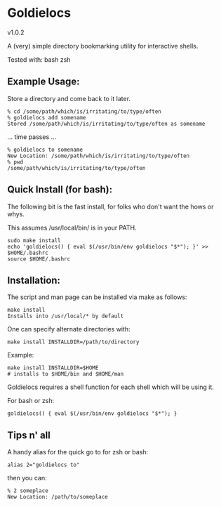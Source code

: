 Goldielocs
==========
v1.0.2

A (very) simple directory bookmarking utility for interactive shells.

Tested with:
bash
zsh


Example Usage:
--------------

Store a directory and come back to it later.
```
% cd /some/path/which/is/irritating/to/type/often
% goldielocs add somename
Stored /some/path/which/is/irritating/to/type/often as somename
```

... time passes ...

```
% goldielocs to somename
New Location: /some/path/which/is/irritating/to/type/often
% pwd
/some/path/which/is/irritating/to/type/often
```

Quick Install (for bash):
-----

The following bit is the fast install,
for folks who don't want the hows or whys.

This assumes /usr/local/bin/ is in your PATH.

```
sudo make install
echo 'goldielocs() { eval $(/usr/bin/env goldielocs "$*"); }' >> $HOME/.bashrc
source $HOME/.bashrc
```

Installation:
-----

The script and man page can be installed via make as follows:

```
make install
Installs into /usr/local/* by default
```

One can specify alternate directories with:
```
make install INSTALLDIR=/path/to/directory
```

Example:
```
make install INSTALLDIR=$HOME
# installs to $HOME/bin and $HOME/man
```

Goldielocs requires a shell function for each shell which
will be using it.

For bash or zsh:
```
goldielocs() { eval $(/usr/bin/env goldielocs "$*"); }
```

Tips n' all
-----

A handy alias for the quick go to for zsh or bash:
```
alias 2="goldielocs to"
```

then you can:
```
% 2 someplace
New Location: /path/to/someplace
```

